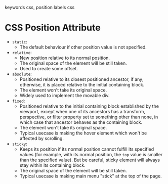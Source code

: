 keywords css, position
labels css

# CSS Position Attribute
* `static`:
  * The default behaviour if other position value is not specified.
* `relative`:
  * New position relative to its normal position.
  * The original space of the element will be still taken.
  * Used to create some offset.
* `absolute`:
  * Positioned relative to its closest positioned ancestor, if any; otherwise, it is placed relative to the initial containing block.
  * The element won't take its original space.
  * Widely used to implement the movable div.
* `fixed`:
  * Positioned relative to the initial containing block established by the viewport, except when one of its ancestors has a transform, perspective, or filter property set to something other than none, in which case that ancestor behaves as the containing block.
  * The element won't take its original space.
  * Typical usecase is making the hover element which won't be affected by scrolling.
* `sticky`:
  * Keeps its position if its normal position cannot fulfill its specified values (for example, with its normal position, the `top` value is smaller than the specified value). But be careful, sticky element will always stay within its containing block.
  * The original space of the element will be still taken.
  * Typical usecase is making main menu "stick" at the top of the page.
